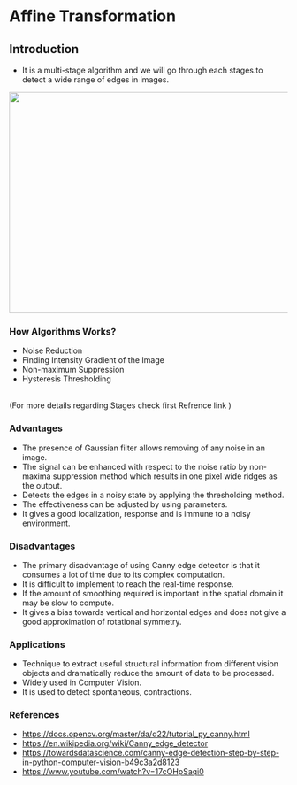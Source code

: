 # Affine Transformation 


## Introduction<br>

* It is a multi-stage algorithm and we will go through each stages.to detect a wide range of edges in images.<br>


<p align="center">
  
  <img src="https://user-images.githubusercontent.com/74819092/120062455-05c3d880-c080-11eb-862f-d6f434e9b24b.png" height=400, width=700>

</p>


### How Algorithms Works? <br>
*  Noise Reduction
*  Finding Intensity Gradient of the Image
*  Non-maximum Suppression
*  Hysteresis Thresholding
  <br>
(For more details regarding Stages check first Refrence link )

### Advantages<br>
*  The presence of Gaussian filter allows removing of any noise in an image.
*  The signal can be enhanced with respect to the noise ratio by non-maxima suppression method which results in one pixel wide ridges as the output.
*  Detects the edges in a noisy state by applying the thresholding method.
* The effectiveness can be adjusted by using parameters.
*  It gives a good localization, response and is immune to a noisy environment.
### Disadvantages<br>
* The primary disadvantage of using Canny edge detector is that it consumes a lot of time due to its complex computation.
* It is difficult to implement to reach the real-time response.
* If the amount of smoothing required is important in the spatial domain it may be slow to compute.
*  It gives a bias towards vertical and horizontal edges and does not give a good approximation of rotational symmetry.



### Applications <br>
* Technique to extract useful structural information from different vision objects and dramatically reduce the amount of data to be processed.<br>
* Widely used in Computer Vision. <br>
* It is used to detect spontaneous, contractions.<br>


### References <br>
* https://docs.opencv.org/master/da/d22/tutorial_py_canny.html<br>
* https://en.wikipedia.org/wiki/Canny_edge_detector <br>
* https://towardsdatascience.com/canny-edge-detection-step-by-step-in-python-computer-vision-b49c3a2d8123<br>
* https://www.youtube.com/watch?v=17cOHpSaqi0<br>

